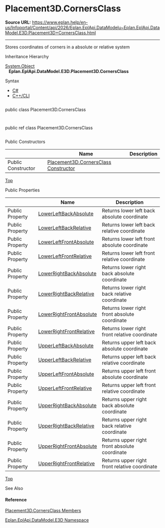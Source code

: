 # Placement3D.CornersClass

**Source URL:** https://www.eplan.help/en-us/Infoportal/Content/api/2026/Eplan.EplApi.DataModelu~Eplan.EplApi.DataModel.E3D.Placement3D+CornersClass.html

---

Stores coordinates of corners in a absolute or relative system

Inheritance Hierarchy

[System.Object](#)  
   **Eplan.EplApi.DataModel.E3D.Placement3D.CornersClass**

Syntax

- [C#](#i-syntax-CS)
- [C++/CLI](#i-syntax-CPP2005)

```
```
public class Placement3D.CornersClass
```
```

```
```
public ref class Placement3D.CornersClass
```
```



Public Constructors

|  | Name | Description |
| --- | --- | --- |
| Public Constructor | [Placement3D.CornersClass Constructor](Eplan.EplApi.DataModelu~Eplan.EplApi.DataModel.E3D.Placement3D+CornersClass~_ctor.html) |  |

[Top](#top)



Public Properties

|  | Name | Description |
| --- | --- | --- |
| Public Property | [LowerLeftBackAbsolute](Eplan.EplApi.DataModelu~Eplan.EplApi.DataModel.E3D.Placement3D+CornersClass~LowerLeftBackAbsolute.html) | Returns lower left back absolute coordinate |
| Public Property | [LowerLeftBackRelative](Eplan.EplApi.DataModelu~Eplan.EplApi.DataModel.E3D.Placement3D+CornersClass~LowerLeftBackRelative.html) | Returns lower left back relative coordinate |
| Public Property | [LowerLeftFrontAbsolute](Eplan.EplApi.DataModelu~Eplan.EplApi.DataModel.E3D.Placement3D+CornersClass~LowerLeftFrontAbsolute.html) | Returns lower left front absolute coordinate |
| Public Property | [LowerLeftFrontRelative](Eplan.EplApi.DataModelu~Eplan.EplApi.DataModel.E3D.Placement3D+CornersClass~LowerLeftFrontRelative.html) | Returns lower left front relative coordinate |
| Public Property | [LowerRightBackAbsolute](Eplan.EplApi.DataModelu~Eplan.EplApi.DataModel.E3D.Placement3D+CornersClass~LowerRightBackAbsolute.html) | Returns lower right back absolute coordinate |
| Public Property | [LowerRightBackRelative](Eplan.EplApi.DataModelu~Eplan.EplApi.DataModel.E3D.Placement3D+CornersClass~LowerRightBackRelative.html) | Returns lower right back relative coordinate |
| Public Property | [LowerRightFrontAbsolute](Eplan.EplApi.DataModelu~Eplan.EplApi.DataModel.E3D.Placement3D+CornersClass~LowerRightFrontAbsolute.html) | Returns lower right front absolute coordinate |
| Public Property | [LowerRightFrontRelative](Eplan.EplApi.DataModelu~Eplan.EplApi.DataModel.E3D.Placement3D+CornersClass~LowerRightFrontRelative.html) | Returns lower right front relative coordinate |
| Public Property | [UpperLeftBackAbsolute](Eplan.EplApi.DataModelu~Eplan.EplApi.DataModel.E3D.Placement3D+CornersClass~UpperLeftBackAbsolute.html) | Returns upper left back absolute coordinate |
| Public Property | [UpperLeftBackRelative](Eplan.EplApi.DataModelu~Eplan.EplApi.DataModel.E3D.Placement3D+CornersClass~UpperLeftBackRelative.html) | Returns upper left back relative coordinate |
| Public Property | [UpperLeftFrontAbsolute](Eplan.EplApi.DataModelu~Eplan.EplApi.DataModel.E3D.Placement3D+CornersClass~UpperLeftFrontAbsolute.html) | Returns upper left front absolute coordinate |
| Public Property | [UpperLeftFrontRelative](Eplan.EplApi.DataModelu~Eplan.EplApi.DataModel.E3D.Placement3D+CornersClass~UpperLeftFrontRelative.html) | Returns upper left front relative coordinate |
| Public Property | [UpperRightBackAbsolute](Eplan.EplApi.DataModelu~Eplan.EplApi.DataModel.E3D.Placement3D+CornersClass~UpperRightBackAbsolute.html) | Returns upper right back absolute coordinate |
| Public Property | [UpperRightBackRelative](Eplan.EplApi.DataModelu~Eplan.EplApi.DataModel.E3D.Placement3D+CornersClass~UpperRightBackRelative.html) | Returns upper right back relative coordinate |
| Public Property | [UpperRightFrontAbsolute](Eplan.EplApi.DataModelu~Eplan.EplApi.DataModel.E3D.Placement3D+CornersClass~UpperRightFrontAbsolute.html) | Returns upper right front absolute coordinate |
| Public Property | [UpperRightFrontRelative](Eplan.EplApi.DataModelu~Eplan.EplApi.DataModel.E3D.Placement3D+CornersClass~UpperRightFrontRelative.html) | Returns upper right front relative coordinate |

[Top](#top)





See Also

#### Reference

[Placement3D.CornersClass Members](Eplan.EplApi.DataModelu~Eplan.EplApi.DataModel.E3D.Placement3D+CornersClass_members.html)
  
[Eplan.EplApi.DataModel.E3D Namespace](Eplan.EplApi.DataModelu~Eplan.EplApi.DataModel.E3D_namespace.html)